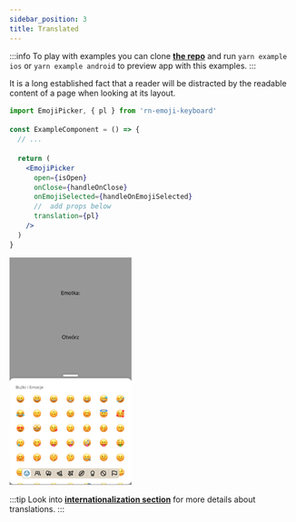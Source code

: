 ```yaml
---
sidebar_position: 3
title: Translated
---
```


<!-- link to Internationalization -->

:::info
To play with examples you can clone [**the repo**](https://github.com/TheWidlarzGroup/rn-emoji-keyboard.git) and run `yarn example ios` or `yarn example android` to preview app with this examples.
:::

It is a long established fact that a reader will be distracted by the readable content of a page when looking at its layout.

```jsx
import EmojiPicker, { pl } from 'rn-emoji-keyboard'

const ExampleComponent = () => {
  // ...

  return (
    <EmojiPicker
      open={isOpen}
      onClose={handleOnClose}
      onEmojiSelected={handleOnEmojiSelected}
      //  add props below
      translation={pl}
    />
  )
}
```

![Preview](../../../assets/img/translated-preview.jpg)

:::tip
Look into [**internationalization section**](https://github.com/TheWidlarzGroup/rn-emoji-keyboard/docs/documentation/internationalization) for more details about translations.
:::

